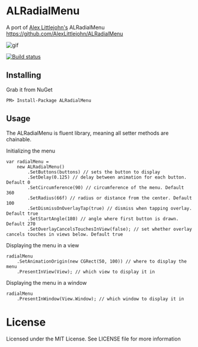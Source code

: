 # ALRadialMenu
A port of [Alex Littlejohn's][alex] ALRadialMenu https://github.com/AlexLittlejohn/ALRadialMenu

![gif][gif]

[![Build status](https://ci.appveyor.com/api/projects/status/ynstnlywkhrbcttd?svg=true)](https://ci.appveyor.com/project/Cheesebaron/alradialmenu)

## Installing
Grab it from NuGet

```
PM> Install-Package ALRadialMenu
```

## Usage
The ALRadialMenu is fluent library, meaning all setter methods are chainable.

Initializing the menu

```
var radialMenu = 
    new ALRadialMenu()
        .SetButtons(buttons) // sets the button to display
        .SetDelay(0.125) // delay between animation for each button. Default 0
        .SetCircumference(90) // circumference of the menu. Default 360
        .SetRadius(66f) // radius or distance from the center. Default 100
        .SetDismissOnOverlayTap(true) // dismiss when tapping overlay. Default true
        .SetStartAngle(180) // angle where first button is drawn. Default 270
        .SetOverlayCancelsTouchesInView(false); // set whether overlay cancels touches in views below. Default true
```

Displaying the menu in a view

```
radialMenu
    .SetAnimationOrigin(new CGRect(50, 100)) // where to display the menu
    .PresentInView(View); // which view to display it in
```

Displaying the menu in a window

```
radialMenu
    .PresentInWindow(View.Window); // which window to display it in
```

# License
Licensed under the MIT License. See LICENSE file for more information

[alex]: https://github.com/AlexLittlejohn/ALRadialMenu
[gif]: http://zippy.gfycat.com/BlandNaturalAnglerfish.gif
